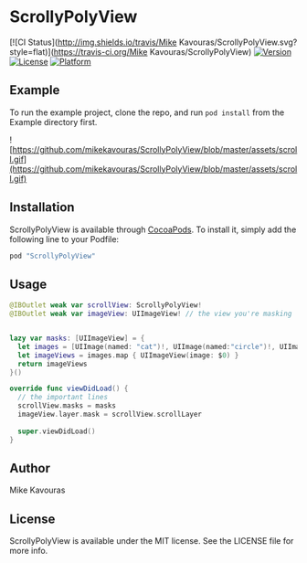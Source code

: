 # ScrollyPolyView

[![CI Status](http://img.shields.io/travis/Mike Kavouras/ScrollyPolyView.svg?style=flat)](https://travis-ci.org/Mike Kavouras/ScrollyPolyView)
[![Version](https://img.shields.io/cocoapods/v/ScrollyPolyView.svg?style=flat)](http://cocoapods.org/pods/ScrollyPolyView)
[![License](https://img.shields.io/cocoapods/l/ScrollyPolyView.svg?style=flat)](http://cocoapods.org/pods/ScrollyPolyView)
[![Platform](https://img.shields.io/cocoapods/p/ScrollyPolyView.svg?style=flat)](http://cocoapods.org/pods/ScrollyPolyView)

## Example

To run the example project, clone the repo, and run `pod install` from the Example directory first.

![https://github.com/mikekavouras/ScrollyPolyView/blob/master/assets/scroll.gif](https://github.com/mikekavouras/ScrollyPolyView/blob/master/assets/scroll.gif)

## Installation

ScrollyPolyView is available through [CocoaPods](http://cocoapods.org). To install
it, simply add the following line to your Podfile:

```ruby
pod "ScrollyPolyView"
```

## Usage

```swift
@IBOutlet weak var scrollView: ScrollyPolyView!
@IBOutlet weak var imageView: UIImageView! // the view you're masking


lazy var masks: [UIImageView] = {
  let images = [UIImage(named: "cat")!, UIImage(named:"circle")!, UIImage(named: "heart")!]
  let imageViews = images.map { UIImageView(image: $0) }
  return imageViews
}()

override func viewDidLoad() {
  // the important lines
  scrollView.masks = masks
  imageView.layer.mask = scrollView.scrollLayer
    
  super.viewDidLoad()
}
```

## Author

Mike Kavouras

## License

ScrollyPolyView is available under the MIT license. See the LICENSE file for more info.
